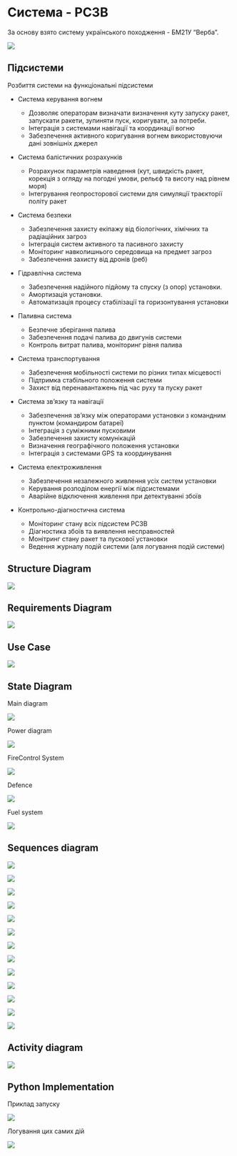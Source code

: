 # Система - РСЗВ

За основу взято систему українського походження - БМ21У “Верба”. 

![](assets/Pasted%20image%2020240624163247.png)

## Підсистеми

Розбиття системи на функціональні підсистеми

- Система керування вогнем
	- Дозволяє операторам визначати визначення куту запуску ракет, запускати ракети, зупиняти пуск, коригувати, за потреби. 
	- Інтеграція з системами навігації та координації вогню
	- Забезпечення активного коригування вогнем використовуючи дані зовнішніх джерел

- Система балістичних розрахунків
	- Розрахунок параметрів наведення (кут, швидкість ракет, корекція з огляду на погодні умови, рельєф та висоту над рівнем моря)
	- Інтегрування геопросторової системи для симуляції траєкторії політу ракет 

- Система безпеки
	- Забезпечення захисту екіпажу від біологічних, хімічних та радіаційних загроз
	- Інтеграція систем активного та пасивного захисту
	- Моніторинг навколишнього середовища на предмет загроз
	- Забезпечення захисту від дронів (реб)

- Гідравлічна система
	- Забезпечення надійного підйому та спуску (з опор) установки. 
	- Амортизація установки.
	- Автоматизація процесу стабілізації та горизонтування установки

- Паливна система
	- Безпечне зберігання палива
	- Забезпечення подачі палива до двигунів системи
	- Контроль витрат палива, моніторинг рівня палива

- Система транспортування
	- Забезпечення мобільності системи по різних типах місцевості
	- Підтримка стабільного положення системи
	- Захист від перенавантажень під час руху та пуску ракет

- Система звʼязку та навігації
	- Забезпечення звʼязку між операторами установки з командним пунктом (командиром батареї)
	- Інтеграція з суміжними пусковими
	- Забезпечення захисту комунікацій
	- Визначення географічного положення установки
	- Інтеграція з системами GPS та координування

- Система електроживлення
	- Забезпечення незалежного живлення усіх систем установки
	- Керування розподілом енергії між підсистемами
	- Аварійне відключення живлення при детектуванні збоїв

- Контрольно-діагностична система
	- Моніторинг стану всіх підсистем РСЗВ
	- Діагностика збоїв та виявлення несправностей
	- Монітринг стану ракет та пускової установки 
	- Ведення журналу подій системи (аля логування подій системи) 


##  Structure Diagram

![](assets/sysml.png)


## Requirements Diagram

![](assets/reqd.png)

## Use Case

![](assets/uml.png)


## State Diagram

Main diagram

![](assets/State.png)

Power diagram

![](assets/state_power.png)

FireControl System

![](assets/state_firecontrol.png)


Defence

![](assets/state_def.png)

Fuel system

![](assets/state_fuel.png)


## Sequences diagram

![](assets/seq_main.png)

![](assets/seq_start.png)

![](assets/seq_hydravlics.png)

![](assets/seq_diagnostic.png)

![](assets/seq_panorama.png)

![](assets/seq_kyt.png)

![](assets/seq_firetype.png)

![](assets/seq_rockets.png)


![](assets/seq_firemode.png)

![](assets/seq_fiire.png)

![](assets/seq_fiirestop.png)

![](assets/seq_firemodeoff.png)

![](assets/seq_stop.png)

## Activity diagram

![](assets/activity.png)

## Python Implementation


Приклад запуску

![](assets/Pasted%20image%2020240629140005.png)

Логування цих самих дій

![](assets/Pasted%20image%2020240629135952.png)


